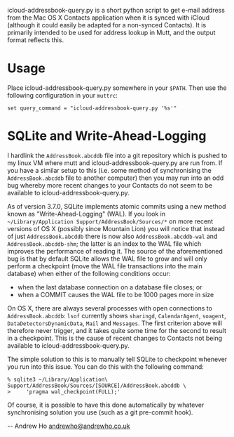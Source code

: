 icloud-addressbook-query.py is a short python script to get e-mail address from
the Mac OS X Contacts application when it is synced with iCloud (although it 
could easily be adapted for a non-synced Contacts).  It is primarily intended to
be used for address lookup in Mutt, and the output format reflects this.


Usage
=====

Place icloud-addressbook-query.py somewhere in your `$PATH`.  Then use the 
following configuration in your `muttrc`:

    set query_command = "icloud-addressbook-query.py '%s'"


SQLite and Write-Ahead-Logging
==============================

I hardlink the `AddressBook.abcddb` file into a git repository which is pushed
to my linux VM where mutt and icloud-addressbook-query.py are run from.  If you
have a similar setup to this (i.e. some method of synchronising the
`AddressBook.abcddb` file to another computer) then you may run into an odd bug
whereby more recent changes to your Contacts do not seem to be available to
icloud-addressbook-query.py.

As of version 3.7.0, SQLite implements atomic commits using a new method known
as "Write-Ahead-Logging" (WAL).  If you look in `~/Library/Application
Support/AddressBook/Sources/*` on more recent versions of OS X (possibly since
Mountain Lion) you will notice that instead of just `AddressBook.abcddb` there
is now also `AddressBook.abcddb-wal` and `AddressBook.abcddb-shm`; the latter is
an index to the WAL file which improves the performance of reading it.  The
source of the aforementioned bug is that by default SQLite allows the WAL file
to grow and will only perform a checkpoint (move the WAL file transactions into
the main database) when either of the following conditions occur:

- when the last database connection on a database file closes; or
- when a COMMIT causes the WAL file to be 1000 pages more in size

On OS X, there are always several processes with open connections to
`AddressBook.abcddb`: `lsof` currently shows `sharingd`, `CalendarAgent`,
`soagent`, `DataDetectorsDynamicData`, `Mail` and `Messages`.  The first
criterion above will therefore never trigger, and it takes quite some time for
the second to result in a checkpoint.  This is the cause of recent changes to
Contacts not being available to icloud-addressbook-query.py.

The simple solution to this is to manually tell SQLite to checkpoint whenever
you run into this issue.  You can do this with the following command:

    % sqlite3 ~/Library/Application\ Support/AddressBook/Sources/[SOURCE]/AddressBook.abcddb \
    >     'pragma wal_checkpoint(FULL);'

Of course, it is possible to have this done automatically by whatever
synchronising solution you use (such as a git pre-commit hook).

-- Andrew Ho <andrewho@andrewho.co.uk>
